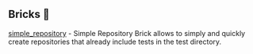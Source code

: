## Bricks 🧱

[simple_repository](https://github.com/TBR-Group-software/simple_bricks/tree/main/bricks/simple_repository) - Simple Repository Brick allows to simply and quickly create repositories that already include tests in the test directory.

